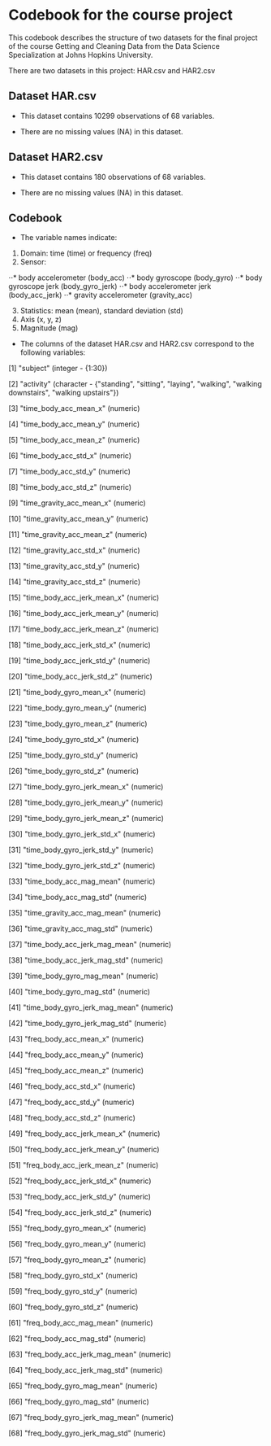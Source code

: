 # Codebook for the course project

This codebook describes the structure of two datasets for the final project of the course Getting and Cleaning Data from the Data Science Specialization at Johns Hopkins University.

There are two datasets in this project: HAR.csv and HAR2.csv



## Dataset HAR.csv

- This dataset contains 10299 observations of 68 variables.

- There are no missing values (NA) in this dataset.

## Dataset HAR2.csv

- This dataset contains 180 observations of 68 variables.

- There are no missing values (NA) in this dataset.


## Codebook

- The variable names indicate:

1. Domain: time (time) or frequency (freq)
2. Sensor: 

⋅⋅* body accelerometer (body_acc)
⋅⋅* body gyroscope (body_gyro)
⋅⋅* body gyroscope jerk (body_gyro_jerk)
⋅⋅* body accelerometer jerk (body_acc_jerk)
⋅⋅* gravity accelerometer (gravity_acc)

3. Statistics: mean (mean), standard deviation (std)
4. Axis (x, y, z)
5. Magnitude (mag)

  - The columns of the dataset HAR.csv and HAR2.csv correspond to the following variables:

 [1] "subject" (integer - {1:30}) 

 [2] "activity" (character - {"standing", "sitting", "laying", "walking", "walking downstairs", "walking upstairs"})

 [3] "time_body_acc_mean_x" (numeric)

 [4] "time_body_acc_mean_y" (numeric)

 [5] "time_body_acc_mean_z" (numeric)

 [6] "time_body_acc_std_x" (numeric)         

 [7] "time_body_acc_std_y" (numeric)        

 [8] "time_body_acc_std_z" (numeric)        

 [9] "time_gravity_acc_mean_x" (numeric)     

[10] "time_gravity_acc_mean_y" (numeric)    

[11] "time_gravity_acc_mean_z" (numeric)     

[12] "time_gravity_acc_std_x" (numeric)     

[13] "time_gravity_acc_std_y" (numeric)     

[14] "time_gravity_acc_std_z" (numeric)    

[15] "time_body_acc_jerk_mean_x" (numeric)   

[16] "time_body_acc_jerk_mean_y" (numeric)  

[17] "time_body_acc_jerk_mean_z" (numeric)  

[18] "time_body_acc_jerk_std_x" (numeric)   

[19] "time_body_acc_jerk_std_y" (numeric)    

[20] "time_body_acc_jerk_std_z" (numeric)   

[21] "time_body_gyro_mean_x" (numeric)

[22] "time_body_gyro_mean_y" (numeric)

[23] "time_body_gyro_mean_z" (numeric)

[24] "time_body_gyro_std_x" (numeric)     

[25] "time_body_gyro_std_y" (numeric)     

[26] "time_body_gyro_std_z" (numeric)

[27] "time_body_gyro_jerk_mean_x" (numeric)

[28] "time_body_gyro_jerk_mean_y" (numeric)

[29] "time_body_gyro_jerk_mean_z" (numeric)  

[30] "time_body_gyro_jerk_std_x" (numeric)  

[31] "time_body_gyro_jerk_std_y" (numeric)   

[32] "time_body_gyro_jerk_std_z" (numeric)  

[33] "time_body_acc_mag_mean" (numeric)      

[34] "time_body_acc_mag_std" (numeric)      

[35] "time_gravity_acc_mag_mean" (numeric)   

[36] "time_gravity_acc_mag_std" (numeric)   

[37] "time_body_acc_jerk_mag_mean" (numeric)  

[38] "time_body_acc_jerk_mag_std" (numeric) 

[39] "time_body_gyro_mag_mean" (numeric)    

[40] "time_body_gyro_mag_std" (numeric)      

[41] "time_body_gyro_jerk_mag_mean" (numeric) 

[42] "time_body_gyro_jerk_mag_std" (numeric) 

[43] "freq_body_acc_mean_x" (numeric)        

[44] "freq_body_acc_mean_y" (numeric)      

[45] "freq_body_acc_mean_z" (numeric)        

[46] "freq_body_acc_std_x" (numeric)       

[47] "freq_body_acc_std_y" (numeric)      

[48] "freq_body_acc_std_z" (numeric)       

[49] "freq_body_acc_jerk_mean_x" (numeric)   

[50] "freq_body_acc_jerk_mean_y" (numeric) 

[51] "freq_body_acc_jerk_mean_z" (numeric)   

[52] "freq_body_acc_jerk_std_x" (numeric)   

[53] "freq_body_acc_jerk_std_y" (numeric)    

[54] "freq_body_acc_jerk_std_z" (numeric)   

[55] "freq_body_gyro_mean_x" (numeric)     

[56] "freq_body_gyro_mean_y" (numeric)     

[57] "freq_body_gyro_mean_z" (numeric)

[58] "freq_body_gyro_std_x" (numeric)    

[59] "freq_body_gyro_std_y" (numeric)    

[60] "freq_body_gyro_std_z" (numeric)      

[61] "freq_body_acc_mag_mean" (numeric)    

[62] "freq_body_acc_mag_std" (numeric)    

[63] "freq_body_acc_jerk_mag_mean" (numeric)

[64] "freq_body_acc_jerk_mag_std" (numeric)

[65] "freq_body_gyro_mag_mean" (numeric)

[66] "freq_body_gyro_mag_std" (numeric)

[67] "freq_body_gyro_jerk_mag_mean" (numeric)

[68] "freq_body_gyro_jerk_mag_std" (numeric)





